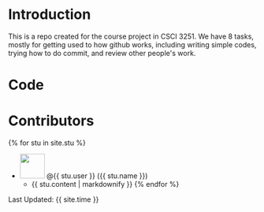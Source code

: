 # Introduction
This is a repo created for the course project in CSCI 3251. We have 8 tasks, mostly for getting used to how github works, including writing simple codes, trying how to do commit, and review other people's work.
# Code

# Contributors

{% for stu in site.stu %}
  * <img src="{{ student.image }}" style="width: 50px; height: 50px"> @{{ stu.user }} ({{ stu.name }})
    * {{ stu.content | markdownify }}
{% endfor %}

Last Updated: {{ site.time }}
